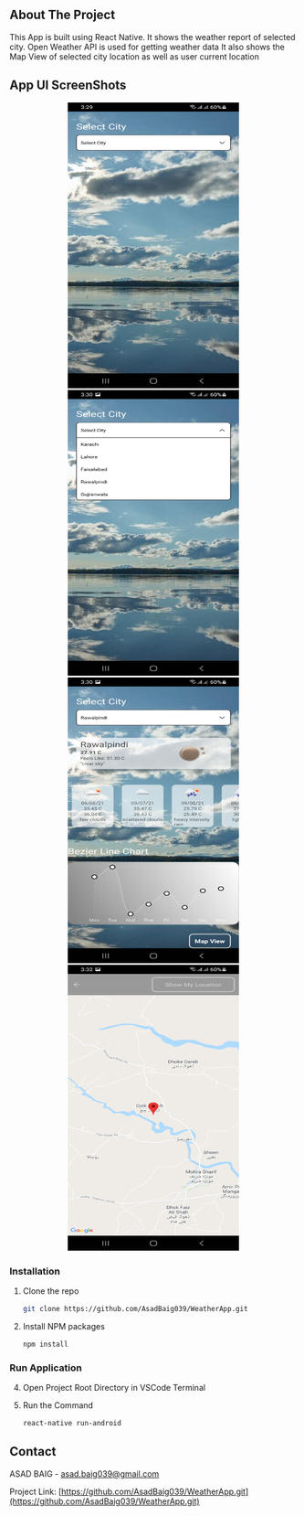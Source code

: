 ## About The Project

This App is built using React Native. It shows the weather report of selected city.
Open Weather API is used for getting weather data
It also shows the Map View of selected city location as well as user current location

## App UI ScreenShots

<p align="center">

<a>
    <img src="./ui_screenshots/1.jpg" alt="Camera" width="300" height="500">
    <img src="./ui_screenshots/2.jpg" alt="Camera" width="300" height="500">
    <img src="./ui_screenshots/3.jpg" alt="Camera" width="300" height="500">
    <img src="./ui_screenshots/4.jpg" alt="Camera" width="300" height="500">

</a>
</p>

### Installation

1. Clone the repo
   ```sh
   git clone https://github.com/AsadBaig039/WeatherApp.git
   ```
2. Install NPM packages

   ```sh
   npm install
   ```

### Run Application

4. Open Project Root Directory in VSCode Terminal

5. Run the Command
   ```sh
   react-native run-android
   ```

## Contact

ASAD BAIG - [asad.baig039@gmail.com](asad.baig039@gmail.com)

Project Link: [https://github.com/AsadBaig039/WeatherApp.git](https://github.com/AsadBaig039/WeatherApp.git)

